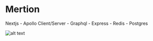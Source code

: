 # Mertion

Nextjs - Apollo Client/Server - Graphql - Express - Redis - Postgres

![alt text](https://github.com/mcuve/mertion/blob/master/mertion-architecture.png?raw=true)
